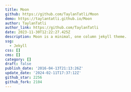 ```yaml
---
title: Moon
github: https://github.com/TaylanTatli/Moon
demo: https://taylantatli.github.io/Moon
author: TaylanTatli
author_link: https://github.com/TaylanTatli
date: 2023-11-30T12:22:27.425Z
description: Moon is a minimal, one column jekyll theme.
ssg:
  - Jekyll
css: []
cms: []
category: []
draft: false
publish_date: '2016-04-13T21:13:26Z'
update_date: '2024-02-11T17:37:12Z'
github_star: 2256
github_fork: 2104
---
```

